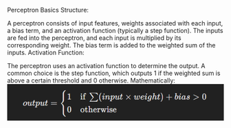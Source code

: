 Perceptron Basics
Structure:

A perceptron consists of input features, weights associated with each input, a bias term, and an activation function (typically a step function).
The inputs are fed into the perceptron, and each input is multiplied by its corresponding weight. The bias term is added to the weighted sum of the inputs.
Activation Function:

The perceptron uses an activation function to determine the output. A common choice is the step function, which outputs 1 if the weighted sum is above a certain threshold and 0 otherwise.
Mathematically:
![alt text](https://github.com/codelahiru/datasci-ann/blob/main/perceptron-student-grade/equ.jpg?raw=true)
